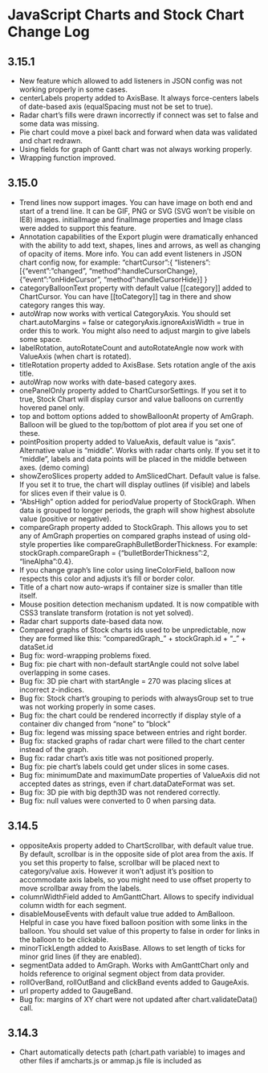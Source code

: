 # JavaScript Charts and Stock Chart Change Log

## 3.15.1


*    New feature which allowed to add listeners in JSON config was not working properly in some cases.
*    centerLabels property added to AxisBase. It always force-centers labels of date-based axis (equalSpacing must not be set to true).
*    Radar chart’s fills were drawn incorrectly if connect was set to false and some data was missing.
*    Pie chart could move a pixel back and forward when data was validated and chart redrawn.
*    Using fields for graph of Gantt chart was not always working properly.
*    Wrapping function improved.


## 3.15.0


*    Trend lines now support images. You can have image on both end and start of a trend line. It can be GIF, PNG or SVG (SVG won’t be visible on IE8) images. initialImage and finalImage properties and Image class were added to support this feature.
*    Annotation capabilities of the Export plugin were dramatically enhanced with the ability to add text, shapes, lines and arrows, as well as changing of opacity of items. More info.
    You can add event listeners in JSON chart config now, for example:
    “chartCursor”:{
    “listeners”:[{“event”:”changed”, “method”:handleCursorChange},{“event”:”onHideCursor”, “method”:handleCursorHide}]
    }
*    categoryBalloonText property with default value [[category]] added to ChartCursor. You can have [[toCategory]] tag in there and show category ranges this way.
*    autoWrap now works with vertical CategoryAxis. You should set chart.autoMargins = false or categoryAxis.ignoreAxisWidth = true in order this to work. You might also need to adjust margin to give labels some space.
*    labelRotation, autoRotateCount and autoRotateAngle now work with ValueAxis (when chart is rotated).
*    titleRotation property added to AxisBase. Sets rotation angle of the axis title.
*    autoWrap now works with date-based category axes.
*    onePanelOnly property added to ChartCursorSettings. If you set it to true, Stock Chart will display cursor and value balloons on currently hovered panel only.
*    top and bottom options added to showBalloonAt property of AmGraph. Balloon will be glued to the top/bottom of plot area if you set one of these.
*    pointPosition property added to ValueAxis, default value is “axis”. Alternative value is “middle”. Works with radar charts only. If you set it to “middle”, labels and data points will be placed in the middle between axes. (demo coming)
*    showZeroSlices property added to AmSlicedChart. Default value is false. If you set it to true, the chart will display outlines (if visible) and labels for slices even if their value is 0.
*    “AbsHigh” option added for periodValue property of StockGraph. When data is grouped to longer periods, the graph will show highest absolute value (positive or negative).
*    compareGraph property added to StockGraph. This allows you to set any of AmGraph properties on compared graphs instead of using old-style properties like compareGraphBulletBorderThickness. For example:
    stockGraph.compareGraph = {“bulletBorderThickness”:2, “lineAlpha”:0.4}.
*    If you change graph’s line color using lineColorField, balloon now respects this color and adjusts it’s fill or border color.
*    Title of a chart now auto-wraps if container size is smaller than title itself.
*    Mouse position detection mechanism updated. It is now compatible with CSS3 translate transform (rotation is not yet solved).
*    Radar chart supports date-based data now.
*    Compared graphs of Stock charts ids used to be unpredictable, now they are formed like this: “comparedGraph_” + stockGraph.id + “_” + dataSet.id
*    Bug fix: word-wrapping problems fixed.
*    Bug fix: pie chart with non-default startAngle could not solve label overlapping in some cases.
*    Bug fix: 3D pie chart with startAngle = 270 was placing slices at incorrect z-indices.
*    Bug fix: Stock chart’s grouping to periods with alwaysGroup set to true was not working properly in some cases.
*    Bug fix: the chart could be rendered incorrectly if display style of a container div changed from “none” to “block”
*    Bug fix: legend was missing space between entries and right border.
*    Bug fix: stacked graphs of radar chart were filled to the chart center instead of the graph.
*    Bug fix: radar chart’s axis title was not positioned properly.
*    Bug fix: pie chart’s labels could get under slices in some cases.
*    Bug fix: minimumDate and maximumDate properties of ValueAxis did not accepted dates as strings, even if chart.dataDateFormat was set.
*    Bug fix: 3D pie with big depth3D was not rendered correctly.
*    Bug fix: null values were converted to 0 when parsing data.


## 3.14.5

*    oppositeAxis property added to ChartScrollbar, with default value true. By default, scrollbar is in the opposite side of plot area from the axis. If you set this property to false, scrollbar will be placed next to category/value axis. However it won’t adjust it’s position to accommodate axis labels, so you might need to use offset property to move scrollbar away from the labels.
*    columnWidthField added to AmGanttChart. Allows to specify individual column width for each segment.
*    disableMouseEvents with default value true added to AmBalloon. Helpful in case you have fixed balloon position with some links in the balloon. You should set value of this property to false in order for links in the balloon to be clickable.
*    minorTickLength added to AxisBase. Allows to set length of ticks for minor grid lines (if they are enabled).
*    segmentData added to AmGraph. Works with AmGanttChart only and holds reference to original segment object from data provider.
*    rollOverBand, rollOutBand and clickBand events added to GaugeAxis.
*    url property added to GaugeBand.
*    Bug fix: margins of XY chart were not updated after chart.validateData() call.


## 3.14.3

*    Chart automatically detects path (chart.path variable) to images and other files if amcharts.js or ammap.js file is included as <script> in the document source.
*    Bug fix: click on columns.bullet was not registered if valueLineEnabled was set to true on ChartCursor.
*    Bug fix: chart scrollbar could be messed up if graph.baseValue was set.


## 3.14.2

*    autoResize property added to AmChart and AmStockChart to stop the chart from resizing whenever it’s parent container size changes.
*    path property added to AmChart and AmStockChart. We recommend using this property instead of pathToImages.
*    IMPORTANT: path property, if set will also be pre-pended to non-absolute pattern URLs. This may change the behavior if you use patterns (directly in chart config or theme) with URLs that do not start with protocol or slash)
*    Bug fix: AmCharts.clear() method was not working properly with more than one chart on page.


## 3.14.1

*   Code cleanup and performance tuning.
*   Export plugin updated.
*   adjustPrecision property added to AmPieChart (default is false). Sometimes, because of a rounding, percent of a sum of all slices is not equal to 100%. If you set this to true, when this case happens, number of decimals will be increased so that sum would become 100%.


## 3.13.0

Change log will be available soon. We made a lot of nice features, including plugin which makes chars fully responsive. Meanwhile take a look at this [SVG filters demo](http://www.amcharts.com/demos/using-svg-filters/)!

## 3.12.0

*   The main new feature is that every element of a chart can have class name assigned to it – you must set **addClassNames** property of a chart to **true**. This gives a bunch of new possibilities like controlling the look using CSS, CSS animations and more. Full [list of classNames](http://www.amcharts.com/tutorials/css-class-names/).
*   **classNamePrefix** added to [AmChart](http://docs.amcharts.com/3/javascriptcharts/AmChart) and [AmStockChart](http://docs.amcharts.com/3/javascriptstockchart/AmStockChart), with default value **amcharts**. This prefix is added to all class names which are added to all visual elements of a chart in case **addClassNames** is set to true.
*   **gapField** property added to [AmGraph](http://docs.amcharts.com/3/javascriptstockchart/AmGraph). You can force graph to show gap at a desired data point using this feature, for example, if you set **graph.gapField = “gap”** and then add gap:true in one of your data items in data provider, graph will display a gap at this point.
*   **gapPeriod** property added to [AmGraph](http://docs.amcharts.com/3/javascriptstockchart/AmGraph), with default value 1.1. Using this property you can specify when graph should display gap – if the time difference between data points is bigger than duration of **minPeriod * gapPeriod**, and **connect** property of a graph is set to **false**, graph will display gap.
*   **totalTextOffset** property added to ValueAxis, with default value 0. It specifies distance from data point to total text (used with stacked graphs).
*   **compareGraphLineColor** added to [StockGraph](http://docs.amcharts.com/3/javascriptstockchart/StockGraph).
*   Bug fix: gauge axis labels could display big floating numbers in some cases.
*   Bug fix: **showStockEvents** and **hideStockEvents** used to hide all bullets, not only events.

## 3.11.3

*   Scrolling/zooming on touch devices now works a lot better.
*   Bug fix: fills of step graphs (if color changed in the middle of a graph) were not properly drawn.
*   Bug fix: period values in the legend could add one extra data item in some cases.
*   Some problems with **useUTC** set to true fixed.
*   Bug fix: adding and removing chart with mouse wheel properties enabled could result memory leak.
*   Bug fix: **fixedColumnWith** was not working properly.

## 3.11.2

*   We made quite a lot of changes regarding labels next to data points. Because of that you might require to adjust some properties after the upgrade.  New properties were introduced ([AmGraph](http://docs.amcharts.com/3/javascriptstockchart/AmGraph) class): **labelRotation**, **labelAnchor** and **labelOffset**. These properties will help you to adjust label position in practically any way you need.
*   **fixedColumnWidth** property added to [AmGraph](http://docs.amcharts.com/3/javascriptstockchart/AmGraph). Columns will use value specified for column width and columns won’t adjust size according to the available space.
*   **treatZeroAs** property added to [ValueAxis](http://docs.amcharts.com/3/javascriptcharts/ValueAxis). It can be used with logarithmic scale axis. The fact is that 0 value can not be plotted on logarithmic axis (it’s mathematically impossible). However a lot of people were asking for solution. That’s why we added this property. For example, if you set **<span style="color: #cc6600;">treatZeroAs</span>** to 1,  all the values equal to 0 will be treated as 1 and the chart will render even if you have 0 values in your data.
*   **stepDirection** added to [AmGraph](http://docs.amcharts.com/3/javascriptstockchart/AmGraph), with default value **“right”**. You can set it to **“left”** or **“center”**. It defines to which direction step line graph should draw the step.
*   Bug fix: Funnel chart with very small slices could produce JS error.
*   Bug fix: Funnel chart with labels disabled could produce JS error.
*   Bug fix: if a page had base href set, and url of a page contained # symbol, gradients were not rendered correctly.
*   Bug fix: zooming XY chart with chart cursor could zoom-in to a wrong position.

## 3.11.1

*   **AmCharts.addInitHandler(handler,  [types])** method added to AmCharts.  **handler** is a method which will be called before initializing the chart. **types** is array of strings, specifying which chart types should call this method. If you don’t set any type, all the charts will call this method.  When handler method is called, chart instance is passed as an attribute.  You can use this feature to preprocess chart data or do some other things you need before initializing the chart.
*   Bug fix: cursor zooming of Stock chart with **equalSpacing** set to true could behave incorrectly.
*   Bug fix: columns with rounded corners were displayed incorrectly on IE8 and older (since 3.11.0 only).
*   Bug fix:  JS error occurred if GaugeAxis radius was set in pixels instead of percent.

## 3.11.0

*   **valueLineEnabled** property added to [ChartCursor](http://docs.amcharts.com/3/javascriptcharts/ChartCursor) and [ChartCursorSettings](http://docs.amcharts.com/3/javascriptstockchart/ChartCursorSettings). If you set it to true, horizontal (or vertical if chart is rotated) will be displayed at a mouse position. This works only with Serial charts. Check [demo](http://www.amcharts.com/demos/multiple-panels/).
*   **valueLineBalloonEnabled** added to [ChartCursor](http://docs.amcharts.com/3/javascriptcharts/ChartCursor) and [ChartCursorSettings](http://docs.amcharts.com/3/javascriptstockchart/ChartCursorSettings). If you set it to true, balloon with axis value will be displayed at a mouse position. This works only with Serial
*   charts. Check [demo](http://www.amcharts.com/demos/multiple-panels/).
*   **valueLineBalloonAxis** added to [ChartCursor](http://docs.amcharts.com/3/javascriptcharts/ChartCursor). Is useful if you have more than one value axis and want to specify which axis should display value line balloon.
*   **depth3D** and **angle** properties added to Funnel chart. Allows making funnels 3D. Check [demo](http://www.amcharts.com/demos/3d-funnel-chart/).
*   **topRadius** property added to [AmGraph](http://docs.amcharts.com/3/javascriptstockchart/AmGraph). Works if **depth3D** and **angle** are bigger than 0. If you set topRadius to 1, the chart will display cylinders. In case you’ll set it to 0 – cones. Check [demo](http://www.amcharts.com/demos/3d-cylinder-chart/).
*   **showOnAxis** property added to [AmGraph](http://docs.amcharts.com/3/javascriptstockchart/AmGraph). It can only be used together with **topRadius** (when columns look like cylinders). If you set it to true, the cylinder will be lowered down so that the center of it’s bottom circle would be right on category axis. Check [demo](http://www.amcharts.com/demos/cylinder-gauge/).

## 3.10.4

*   We were so happy with proCandlesticks feature that we didn’t notice that we made it wrong – empty candles should be displayed when current close is bigger than current open. Fixed the problem in this version.

## 3.10.3

*   New property: **proCandlesticks** added to [AmGraph](http://docs.amcharts.com/3/javascriptcharts/AmGraph). If this is set to true, candlesticks will be colored in a different manner – if current close is less than current open, the candlestick will be empty, otherwise – filled with color. If previous close is less than current close, the candlestick will use positive color, otherwise – negative color.
*   New property: **usePrefixes** added to [GaugeAxis](http://docs.amcharts.com/3/javascriptcharts/GaugeAxis).
*   Improvement: If stock chart’s graph has **valueField** set which was not defined in **fieldMappings**, this graph is not displayed in the legend.
*   Bug fix: if **clustered** was set to false, the graph was hidden if only this graph was visible, also the graph did not took full width if more than one clustered graphs where on the same chart.
*   Bug fix: memory leak after **validateNow()** call fixed.
*   Bug fix: **clickSlice** was fired when unhiding slice via legend marker.
*   Bug fix: Stock charts period button was deselected if data set was selected for comparing or a different data set was selected.
*   Bug fix: scrollbar could act strange in some cases (especially if **equalSpacing** was set to **true** or with non date-based data).
*   Bug fix: if **AmCharts.useUTC** was set to **true**, chart was not parsing date strings correctly.
*   Bug fix: Stock chart’s scrollbar did not apply language if not default was used.
*   Bug fix: if multiple charts on the same page used different languages, [ChartCursor](http://docs.amcharts.com/3/javascriptcharts/ChartCursor) balloon used language of the last chart.
*   Bug fix: if custom **urlTarget** was set for a chart, chart kept opening new window instead of opening url in the same one.
*   Bug fix: if **graphBulletSize** was set to 1 on [ChartCursor](http://docs.amcharts.com/3/javascriptcharts/ChartCursor), **graphBulletAlpha** property was ignored.

## 3.10.2

*   Skipped this version

## 3.10.1

*   Bug fix: if a column graph had **newStack** property set to **true** and the value of this graph was missing, the next graphs were stacked in a wrong position.
*   Bug fix: In case multiple value axes chart had line graphs with **connect** set to **false** and there were gaps in the data, gaps might not be displayed.
*   Value axis labels with **logarithmic** set to **true** could use wrong interval in some cases.

## 3.10.0

*   **fillToAxis** property added to [AmGraph](http://docs.amcharts.com/3/javascriptcharts/AmGraph). It can only be used with [AmXYCharts](http://docs.amcharts.com/3/javascriptcharts/AmXYChart). If you set this property to id or reference of your X or Y axis, and the **fillAlphas** is &gt; 0, the area between graph and axis will be filled with color, like in [this demo](http://www.amcharts.com/demos/xy-chart-fills-axis/).
*   **showAt** property added to [StockEvent](http://docs.amcharts.com/3/javascriptstockchart/StockEvent). It will allow you to place bullets at **open**, **close**, **low** or **high** values (mostly used with candlestick/ohlc graphs)
*   **value** property added to [StockEvent](http://docs.amcharts.com/3/javascriptstockchart/StockEvent). It will allow you positioning stock event bullets at any value you want.
*   **useNegativeColorIfDown** property added to [AmGraph](http://docs.amcharts.com/3/javascriptcharts/AmGraph). If **negativeLineColor** and/or **negativeFillColors** are set and **useNegativeColorIfDown** is set to true (default is false), the **line**, **step** and **column** graphs will use these colors for lines, bullets or columns if previous value is bigger than current value. In case you set **openField** for the graph, the graph will compare current value with **openField** value instead of comparing to previous value. Here [is a demo](http://www.amcharts.com/demos/line-different-colors-ups-downs/).
*   **expand** property added to [Guide](http://docs.amcharts.com/3/javascriptcharts/Guide). Works if a guide is added to [CategoryAxis ](http://docs.amcharts.com/3/javascriptcharts/CategoryAxis)and this axis is non-date-based. If you set it to true, the guide will start (or be placed, if it’s not a fill) on the beginning of the **category** cell and will end at the end of **toCategory** cell.
*   **balloonText** property added to [GaugeBand](http://docs.amcharts.com/3/javascriptcharts/GaugeBand). When rolled-over, band will display balloon if you set some text for this property.
*   **labelFunction** property added to [AmSlicedChart ](http://docs.amcharts.com/3/javascriptcharts/AmSlicedChart)(applies for [AmPieChart ](http://docs.amcharts.com/3/javascriptcharts/AmPieChart)and [AmFunnelChart](http://docs.amcharts.com/3/javascriptcharts/AmFunnelChart)). You can use it to format data labels in any way you want.
*   **clearSelection()** method added to [ChartCursor](http://docs.amcharts.com/3/javascriptcharts/ChartCursor). Can be used when **selectWithoutZooming** is set to true and you need to clear the selection made by user.
*   **labelOffset** property added to [AxisBase](http://docs.amcharts.com/3/javascriptcharts/AxisBase). You can use it to adjust position of axes labels. Works both with [CategoryAxis ](http://docs.amcharts.com/3/javascriptcharts/CategoryAxis)and [ValueAxis](http://docs.amcharts.com/3/javascriptcharts/ValueAxis).
*   **switchable** property added to [AmGraph](http://docs.amcharts.com/3/javascriptcharts/AmGraph), with default value set to true. If you set it to false, the graph will not be hidden when user clicks on legend entry.
*   **valueFunction** added to [AmLegend](http://docs.amcharts.com/3/javascriptcharts/AmLegend). You can use it to format value labels in any way you want.
*   **tickPosition** property added to [CategoryAxis](http://docs.amcharts.com/3/javascriptcharts/CategoryAxis). It can be set to **middle** (default) or **start**. Works only with non-date-based data.  [Demo ](http://www.amcharts.com/demos/simple-column-chart/#theme-patterns)of **tickPosition** set to **start**.
*   **labelFunction** added to [AmGraph](http://docs.amcharts.com/3/javascriptcharts/AmGraph). You can use it to format labels of data items in any way you want.
*   Pattern objects can have **color** property now. If your pattern is transparent, the background will be filled with this **color**, like in [this example](http://www.amcharts.com/demos/map-with-patterns/).
*   **graphBulletAlpha** added to [ChartCursor](http://docs.amcharts.com/3/javascriptcharts/ChartCursor). If you make graph’s bullets invisible by setting their opacity to 0 and will set **graphBulletAlpha** to 1, the bullets will only appear at the cursor’s position. Here is a [demo illustrating this](http://www.amcharts.com/demos/step-line-chart/).
*   **labelColorField** added to [CategoryAxis](http://docs.amcharts.com/3/javascriptcharts/CategoryAxis). You can use it to set color of a axis label. Works only with non-date-based data.
*   **maxLabelWidth** added to [AmSlicedChart ](http://docs.amcharts.com/3/javascriptcharts/AmSlicedChart)(applies for [AmPieChart ](http://docs.amcharts.com/3/javascriptcharts/AmPieChart)and [AmFunnelChart](http://docs.amcharts.com/3/javascriptcharts/AmFunnelChart)). If width of the label is bigger than **maxLabelWidth**, it will be wrapped.
*   **labelWidth** property added to [AmLegend](http://docs.amcharts.com/3/javascriptcharts/AmLegend). If width of the label is bigger than **labelWidth**, it will be wrapped.
*   **compareGraphBulletColor** property added to [StockGraph](http://docs.amcharts.com/3/javascriptstockchart/StockGraph).
*   **mouseWheelZoomEnabled** added to [AmSerialChart](http://docs.amcharts.com/3/javascriptcharts/AmSerialChart). Specifies if zooming of a chart with mouse wheel is enabled. If you press shift while rotating mouse wheel, the chart will scroll.
*   **boldLabels** added to [AxisBase](http://docs.amcharts.com/3/javascriptcharts/AxisBase). Labels will be bold if you set it to true.
*   Bug fix: balloons no longer flicker if mouse is moved fast on column charts.
*   Bug fix: **minSelectedTime** and **maxSelectedTime** was not working properly on [AmStockChart](http://docs.amcharts.com/3/javascriptstockchart/AmStockChart).
*   Bug fix: position of data labels in 3D stacked columns was not always accurate.
*   Bug fix: value balloons of [ChartCursor](http://docs.amcharts.com/3/javascriptcharts/ChartCursor) were overlapping if the chart was rotated.
*   Bug fix: if a div containing chart/map had CSS3 transformations applied, the mouse position was calculated incorrectly.
*   Bug fix: **addGuide** method was not working on IE borwsers.
*   Bug fix: Safari could leave previously rendered chart or other objects in the background after the chart was redrawn (only since 3.9.0).

## 3.9.1

*   Bug fix: Stock chart was not working properly with millisecond data.
*   Bug fix: if all graphs of XY chart were hidden from the legend, the chart could start acting weird.
*   Bug fix: sometimes the graph’s balloon became invisible if graph was hidden/unhidden from the legend.
*   Bug fix: angular gauge was not working properly with negative values.
*   Bug fix: if **equalSpacing** was set to **true**, the zooming with chart cursor could zoom-in to a wrong position (Stock chart only).
*   Bug fix: cursors of stock chart could get out of sync in some cases.

## 3.9.0

*   We jumped directly to V 3.9.0 from 3.4.9 in order to keep the same version numbers for charts and maps, as they are often used together. This will help to avoid some misunderstandings.
*   Serious memory leak fixed. It appeared on when chart was redrawn. We noticed this with recent version of Chrome and it seems like this is browser problem. Nevertheless, we found a solution. We strongly recommend to update to this version if you refresh chart with a new data or rebuild it a lot for some other reasons.
*   A possibility to switch languages easily added. Now you can easily change language of a chart (there are not too many texts there, most of them are names of months and weekdays, but still). To do this, you must include lang file from amcharts/lang/ folder and set **chart.language = “de”** or some other language.
*   Exporting chart as SVG now produces one nice file (used to produce separate files for legend and a chart)
*   balloonPointerOrientation added to [ChartCursor ](http://docs.amcharts.com/3/javascriptcharts/ChartCursor)class (also for [ChartCursorSettings](http://docs.amcharts.com/3/javascriptstockchart/ChartCursorSettings)).

## 3.4.10

*   Fix: Saving chart as image was not working properly with IE11 since last release.
*   **recalculateFromDate** property added to [StockPanel](http://docs.amcharts.com/3/javascriptstockchart/StockPanel), allows you to set the date since when the values should be recalculated to percent.
*   Fix: sometimes, when data of StockChart was recalculated to percent, the recalculation started a bit too early which made 0 value to be outside the selection.
*   Fix: new way of using **amExport** was not working properly on [StockChart](http://docs.amcharts.com/3/javascriptstockchart/AmStockChart).

## 3.4.9

*   **clickItem**, **rollOverItem** and **rollOutItem** events added to [AxisBase](http://docs.amcharts.com/3/javascriptcharts/AxisBase). This will allow you to register mouse events on both [CategoryAxis ](http://docs.amcharts.com/3/javascriptcharts/CategoryAxis)and [ValueAxis ](http://docs.amcharts.com/3/javascriptcharts/ValueAxis)labels.
*   Fix: Stock Chart used not to show the beginning or the end of period if the data was grouped but the actual data started/ended somewhere in the middle of this period. This could cause some confusions. Now it is fixed, however if you prefer old behaviour, set **chart.extendToFullPeriod = false;**
*   We added a more easy way to use exporting as an image feature. Charts has **amExport** property now and here is an [AmExport ](http://docs.amcharts.com/3/javascriptcharts/AmExport)class reference.

## 3.4.8

*   **guides** property added to [AmCoordinateChart](http://docs.amcharts.com/3/javascriptcharts/AmCoordinateChart). Instead of adding guides to the axes, you can add them using this property.
*   **showComparedOnTop** property added to [StockPanel](http://docs.amcharts.com/3/javascriptstockchart/AmStockChart). This allows you to set the order of main graph vs compared ones. Default value is **true**.
*   Bug fix: **textAlign **property of [AmBalloon ](http://docs.amcharts.com/3/javascriptcharts/AmBalloon)was not working properly.
*   Bug fix: [GaugeAxis ](http://docs.amcharts.com/3/javascriptstockchart/GaugeAxis)bands might me displayed incorrectly if axis started not on 0 value.
*   Bug fix: if panning was enabled for stock chart, different panels could get out of sync in some cases.
*   Bug fix: if **startAngle** was set for [AmPieChart](http://docs.amcharts.com/3/javascriptcharts/AmPieChart), labels could be displayed at a wrong position.

## 3.4.7

*   You no longer need to add empty data items for dates if you want to show gaps in your data, it’s enough to set **connect** property of [AmGraph](http://docs.amcharts.com/3/javascriptstockchart/AmGraph) to false.
*   Instead of **numberFormatter** and **percentFormatter** properties of [AmChart](http://docs.amcharts.com/3/javascriptcharts/AmChart) we recommend using separate properties – **precision**, **percentPrecision**, **decimalSeparator** and **thousandsSeparator**. [AmGraph](http://docs.amcharts.com/3/javascriptstockchart/AmGraph) class also has **precision** property in case you need a separate precision for a graph. The old formatters will still work.
*   **minBulletSize** property of [AmGraph](http://docs.amcharts.com/3/javascriptstockchart/AmGraph) default changed to 3, as since the 3.4.4 due new way of bullet size calculation, the bubble with the most small value might not be seen at all.
*   Bug fix: Stock chart could freeze when panning it (only if **pan** for cursor was set to true).
*   Bug fix: **alphaField** was ignored by pie chart.
*   Bug fix: [PeriodSelector](http://docs.amcharts.com/3/javascriptstockchart/PeriodSelector) of Stock chart use to select some extra days when predefined period of several years/months was selected.

## 3.4.6

*   **fullWidth** property added to [ChartCursor](http://docs.amcharts.com/3/javascriptcharts/ChartCursor). If set to **true**, instead of a cursor line user will see a fill which width will always be equal to the width of one data item. We’d recommend setting **cusrsorAlpha** to 0.1 or some other small number if using this feature. [Demo of the feature](http://www.amcharts.com/demos/duration-on-value-axis/).
*   **twoLineMode** property added to [CategoryAxis](http://docs.amcharts.com/3/javascriptcharts/CategoryAxis) and [CategoryAxesSettings](http://docs.amcharts.com/3/javascriptstockchart/CategoryAxesSettings). It works only when **parseDates** is set to true and **equalSpacing** is false. If you set it to true, at the position where bigger period changes, category axis will display date strings of bot small and big period, in two rows.
*   **line** marker type is again available for [AmLegend](http://docs.amcharts.com/3/javascriptstockchart/AmLegend)‘s **markerType** property (also markerType of [AmGraph](http://docs.amcharts.com/3/javascriptstockchart/AmGraph) if you need to set custom types for your graphs).
*   [GaugeAxis](http://docs.amcharts.com/3/javascriptcharts/GaugeAxis) properties **valueInterval** and **minorTickInterval** doesn’t have default values since this version, as it might cause problems with big numbers. Instead we added **gridCount** property which is 5 by default. Note, [GaugeAxis](http://docs.amcharts.com/3/javascriptcharts/GaugeAxis) doesn’t adjust **gridCount**, so you should check your values and choose a proper **gridCount** which would result grids at round numbers.

## 3.4.5

*   **newStack** property added to **AmGraph**. If you set it to true, column chart will begin new stack. This allows having [Clustered and Stacked column/bar](http://www.amcharts.com/demos/stacked-clustered-column-chart/) chart.
*   Bug fix: since  3.4.4 old IE browsers failed to display chart if legend position was **left** or **right**<span style="line-height: 1.428571429;"> </span>

## 3.4.4

*   You can set **divId** for [StockLegend ](http://docs.amcharts.com/3/javascriptstockchart/StockLegend)now too. This should be id or reference to a div outside the chart where you want a legend  to appear.
*   Adjusted algorithm of bullet size calculation for Bubble (XY) chart.
*   **showBulletsAt** property added to [AmGraph](http://docs.amcharts.com/3/javascriptcharts/AmGraph). Works with **candlestick** graph type, you can set it to **open**, **close**, **high**, **low**. If you set it to **high**, the events will be shown at the tip of the high line.
*   New property, **minDistance** added to [AmGraph](http://docs.amcharts.com/3/javascriptcharts/AmGraph). Default value is 1. It is useful if you have really lots of data points. Based on this property the graph will omit some of the lines (if the distance between points is less that **minDistance**, in pixels). This will  not affect the bullets or indicator in anyway, so the user will not see any difference (unless you set minValue to a bigger value, let say 5), but will increase performance as less lines will be drawn. By setting value to a bigger number you can also make your lines look less jagged.
*   Changed default value of panEventsEnabled (property of [AmChart ](http://docs.amcharts.com/3/javascriptcharts/AmChart)and [PanelsSettings ](http://docs.amcharts.com/3/javascriptstockchart/PanelsSettings)classes) **from** false to **true**.
*   Bug fix: right scrollbar grip of Stock chart was not working properly with **equalSpacing** set to true and **minPeriod** was not **DD** (since 3.4.3 version only).
*   Bug fix: if amcharts.js and ammap.js was included for several times (you shouldn’t do that, but still), the charts were not working properly.
*   Bug fix: if the slice of a pie/funnel was hidden and the method rollOverSlice(slice) was called from outside, the balloon was still shown.
*   Bug fix: Sometimes part of a legend was cut-off when labels were long enough and legend position was **left** or **right.**
*   Bug fix: outline of funnel chart slices had some extra unnecessary lines.

## 3.4.3

*   **processDelay** property added to AmCharts class. If you set **AmCharts.processDelay = 200;** all the charts on the page will be rendered with 200 ms intervals. This is very comfortable if you have a lot of charts on the page and do not want to overload the device CPU. </span>
*   A third parameter, **delay** was added to **AmCharts.makeChart** method. It specifies the delay in ms, at which the chart must be rendered, for example: **AmCharts.makeChart(“chartDiv”, {chart config}, 200);**</span>
*   **offset** property added to ChartScrollbar. Allows to place scrollbar apart from plot area.
*   **autoRotateCount** and **autoRotateAngle** properties added to CategoryAxis. Works only when dates are not parsed. Axis labelsl will be rotated if the number of series will be equal or exceed **autoRotateCount** value.
*   **rollOverGraph** and **rollOutGraph** events added to AmCoordinateChart.
*   **changed** event of stock chart’s period selector passes the original mouse event as event property.
*   Bug fix: Stock chart used to select one extra period when dates were entered in input fields and **equalSpacing** was set to true;
*   Bug fix: some issues with floating point errors fixed
*   Bug fix: zoom-out button border was always visible on IE8.
*   Bug fix: funnel chart was not working properly with labels disabled.
*   filesaver.js was updated so that in case it is included with IE8 and older browsers, it wouldn’t throw JS error.

## 3.4.2

*   Bug fix: if pie slice had no label, the external method **rollOverSlice(index)** was not working
*   Bug fix: x switch of the legend position adjusted
*   Bug fix: when **autoWrap** for category axis was set to **true**, in some cases axis title was cut.
*   **markPeriodChange** was set to true in [CategoryAxesSettings](http://docs.amcharts.com/3/javascriptstockchart/CategoryAxesSettings).

## 3.4.1

*   Patterns theme added.
*   Themes were updated a bit.
*   Labels of angular gauge axis adjusted.
*   When scrolling serial/stock charts with mousewheel (chart.mouseWheelScrollEnabled must be set to true), if user press shift button, the chart will zoom-in or zoom-out;
*   **adjustment** property added to  [ChartCursor](http://docs.amcharts.com/3/javascriptcharts/ChartCursor). Default value is 0, if you set it to -1, the balloon will show near previous, if you set it to 1 – near next data point.

## 3.4.0

*   Link to amCharts.com site in a free version was made less noticeable – it uses chart’s font color and font size and you can adjust it’s position using **creditsPosition** property of [AmChart](http://docs.amcharts.com/3/javascriptcharts/AmChart). Possible values are: **top-left**, **top-right**, **bottom-right** and **bottom-left**. This will help you to achieve better layout of a chart.
*   We fixed typo of [ChartCursor](http://docs.amcharts.com/3/javascriptcharts/ChartCursor) property – it was showNextAvalable and now is **showNextAvailable**. The old one won’t work.
*   Since now you can scroll serial and stock charts with mouse wheel. To enable this, set **chart.mouseWheelScrollEnabled = true** (default is false).
*   **moved** event added to [ChartCursor](http://docs.amcharts.com/3/javascriptcharts/ChartCursor). It is dispatched every time the mouse is moved. The event object has the following properties: **x**, **y** (coordinates of the cursor), **chart** and **zooming**.
*   **axisX** and **axisY** properties added to [AxisBase](http://docs.amcharts.com/3/javascriptcharts/AxisBase). They are read-only and returns **x** and **y** positions of the axis.
*   **unit** and **unitPosition** (with possible values **left** and **right**) added to [GaugeAxis](http://docs.amcharts.com/3/javascriptcharts/GaugeAxis) class.
*   **autoWrap** property added to [CategoryAxis](http://docs.amcharts.com/3/javascriptcharts/CategoryAxis), with default value **false**. If you set it to **true**, the axis labels will be wrapped if they won’t fit in the allocated space.
*   **minHorizontalGap** (default 75) and **minVerticalGap** (35) properties added to [AxisBase](http://docs.amcharts.com/3/javascriptcharts/AxisBase). They are used to calculate the number of grid lines when **autoGridCount** is **true**. You can modify these values to have more or less grid lines.

## 3.3.6

*   Bug fix – charts with legend could fail if there was a Google Analytics script in the page.
*   **stepDirection** property added to [AmGraph](http://docs.amcharts.com/3/javascriptcharts/AmGraph). If you set it to **left**, step line graph will draw the step to the left of the date/category.

## 3.3.5

*   Bug fix: 3D pie chart was not rendered in IE8 and older (since 3.3.4 version only).
*   Candlestick graphs can display patterns.
*   Old listeners are removed automatically if the same listener was added, this helps to avoid duplicate calls of event handlers.
*   Bug fix: \n in **labelText** of [AmGraph](http://docs.amcharts.com/3/javascriptcharts/AmGraph) is now properly displayed as new line.

## 3.3.4

*   Export as image script fixed – bullets of charts with scrollbars were not exported.
*   dataContext property added to [SerialDataItem](http://docs.amcharts.com/3/javascriptcharts/SerialDataItem). It holds reference to original data object and might be used when using **labelFunction** to format custom balloon text and in some other cases.
*   XY chart can display bullets with patterns (if **valueField** is set).

## 3.3.3

*   **hideBalloonTime** property added to [AmChart](http://docs.amcharts.com/3/javascriptcharts/AmChart) class, default value is 150 (milliseconds). It sets time after which balloon is hidden if user rolls-out of the object. Increasing the time might help to prevent balloon flickering while moving the mouse over the object.
*   **useLineColorForBulletBorder** property added to [AmGraph](http://docs.amcharts.com/3/javascriptcharts/AmGraph). Might help in some situations, especially when using themes.
*   3D charts now look a lot better with patterns.
*   **endWidth** property added to [GaugeArrow ](http://docs.amcharts.com/3/javascriptcharts/GaugeArrow)(default value 0). This will allow having more modern, rectangular arrows.
*   [**facePattern**](http://docs.amcharts.com/3/javascriptcharts/AmAngularGauge) property added to [AmAngularGauge](http://docs.amcharts.com/3/javascriptcharts/AmAngularGauge). You can fill gauge’s face with some pattern using it.
*   Bug fix: new lines were ignored in balloons.

## 3.3.2

*   You can now set theme for all the charts on your page by setting: **AmCharts.theme = AmCharts.themes.light;** If you are creating charts using JavaScript API, not JSON, then this is quite a comfortable way, as you won’t need to pass theme to each object you create.
*   Bug fix: **rendered** event was fired only on first render, now it is fired each time the chart is rendered after **chart.validateNow();** method is called. This bug caused the export buttons to disappear after the **validateNow()** method.
*   **showNextAvalable** property added to [ChartCursor](http://docs.amcharts.com/3/javascriptcharts/ChartCursor) (default is **false**). If **true**, the graph will display balloon on next available data point if currently hovered item doesn’t have value for this graph.
*   **periodSpan** property added to [AmGraph](http://docs.amcharts.com/3/javascriptcharts/AmGraph) (default is 1). This property can be used by step graphs – you can set how many periods one horizontal line should span.
*   **end** option added to **pointPosition** property of [AmGraph](http://docs.amcharts.com/3/javascriptcharts/AmGraph).

## 3.3.1

*   Bug fix:  **\n** was replaced with **&lt;br&gt;** in category axis and the tag was displayed.
*   Bug fix: if **lineColorField** or **dashLengthField** or **fillColorsField** was set, the graph could loose the setting if zoomed.

## 3.3.0

*   Since this version our charts and maps support themes. This means that instead of setting every property for each graph or axis or any other object, you can set new defaults in a theme file. This will make developers life a lot easier. Currently you can find three themes in **amcharts/themes** folder – **dark.js**, **light.js** and **chalk.js** To set a theme for a chart, simply set theme property to the name of the file: **theme:”light”**. Note, this will work only if you are creating chart using JSON config. If you do it in old way (JSON config is supported since v 3.2.0), you should pass theme object for each new object you build, for example: **var graph = new AmCharts.AmGraph(AmCharts.themes.light);** We will be adding more themes soon. Check **\_usingThemes.html** file in samples folder to see themes in action.
*   **patterns** property added to [AmSlicedChart](http://docs.amcharts.com/3/javascriptcharts/AmSlicedChart) and [AmCoordinateChart](http://docs.amcharts.com/3/javascriptcharts/AmCoordinateChart) – instead of setting a pattern for a slice/graph, you can pass array of patterns using this property.
*   You can now control zoom-out buttons with the following new properties of [AmRectangularChart](http://docs.amcharts.com/3/javascriptcharts/AmRectangularChart): **zoomOutButtonImageSize**, **zoomOutButtonImage**, **zoomOutButtonColor**, **zoomOutButtonAlpha**, **zoomOutButtonRollOverAlpha**, **zoomOutButtonPadding**.

## 3.2.0

*   **AmCharts.makeChart(divID, chartConfig);** method added. **divID** is id of a **div** where your chart should appear. **chartConfig** is JSON object with chart configuration. Check examples with **_JSON_** prefix in samples folder to see this in action.
*   **type** property added to [AmChart](http://docs.amcharts.com/3/javascriptcharts/AmChart) class. It is required to specify type to one of the following, when creating charts from JSON config: **serial**, **xy**, **radar**, **pie**, **gauge**, **funnel**, **map**, **stock.**
*   A possibility to export charts as image/pdf/svg added for all modern browsers except IE9 (IE10 is supported). The exporting doesn’t require any server side software and is made using JavaScript libraries only. Check samples with **_exporting_** prefix to see this in action. Exporting to SVG doesn’t work very properly with stock chart or charts with legend (will offer saving multiple files).
*   You can set any legend items via **data** property of [AmLegend](http://docs.amcharts.com/3/javascriptcharts/AmLegend), for example: **legend.data = [{title:”first”, color:”#CC0000″, value:50}, {title:”second”, color:”#00CC00″, value:100}];** This allows creating any legend items you want. Call **chart.legend.validateNow();** if you change legend’s data at run time.
*   [AmAngularGauge](http://docs.amcharts.com/3/javascriptcharts/AmAngularGauge) supports legend now.
*   **gridAboveGraphs**<span style="line-height: 1.428571429;"> property added to </span>[AmCoordinateChart](http://docs.amcharts.com/3/javascriptcharts/AmCoordinateChart)<span style="line-height: 1.428571429;">. This allow to show grid lines above your graphs, as world-famous </span><span style="line-height: 1.428571429;">data visualization guru Edward Tufte suggests. Note, this won’t work properly with 3D charts.</span>
*   You can also use negative values from -90 to -1 for **labelRotation** property of [CategoryAxis](http://docs.amcharts.com/3/javascriptcharts/CategoryAxis) since now.
*   Bug fix: if a chart with scrollbar was rotated after the chart is created, the scrollbar’s graph was shifted to a wrong position.
*   Bug fix: column graph type wasn’t displayed in chart scrollbar (since 3.1.0).
*   Bug fix: step line with changing line color was rendered incorrectly if some values were missing.
*   Bug fix: **labelPosition** values **inside** and **middle** were not working properly with bar charts.
*   Bug fix: [AmAngularGauge](http://docs.amcharts.com/3/javascriptcharts/AmAngularGauge) chart wasn’t firing **rendered** event.

## 3.1.1

*   Bug fix: FireFox error messages about style declarations fixed.
*   Bug fix: **maxWidth** property of [AmBalloon](http://docs.amcharts.com/3/javascriptcharts/AmBalloon) was ignored.

## 3.1.0

*   Great new features added – charts now support patterns (can fill bars, lines and slices with images) and can simulate hand drawn charts – the lines will be a bit distorted and produce a nice effect. Check our new [inspiring samples](http://www.amcharts.com/inspiration/)  to see new possibilities in action.
*   Patterns can be set for entire graphs or for individual columns/slices. In case you want to set pattern for a graph, use **pattern** property of [AmGraph](http://docs.amcharts.com/3/javascriptcharts/AmGraph). If you want to set individual pattern for a column or slice, describe patterns in chart’s data provider and set **patternField** for a graph or pie/funnel chart. Value of pattern should be object with **url**, **width**, **height** of an image, optionally it might have **x**, **y**, **randomX** and **randomY** values. For example: **graph.pattern = {“url”:”../amcharts/patterns/black/pattern1.png”, “width”:4, “height”:4};** check amcharts/patterns folder for some patterns. You can create your own patterns and use them. Note, **x**, **y**, **randomX** and **randomY** properties won’t work with IE8 and older.
*   <span style="line-height: 1.428571429;">if you set **chart.handDrawn = true**, the lines of a chart will be distorted and will produce hand-drawn effect. </span>You can also modify **handDrawScatter** (default value is 2) and **handDrawThickness** (default value 1)  of [AmChart](http://docs.amcharts.com/3/javascriptcharts/AmChart) values for more scattered view.
*   **offsetY** and **offsetX** properties added to [AmBalloon](http://docs.amcharts.com/3/javascriptcharts/AmBalloon). Specifies the distance from the mouse position to balloon’s pointer. You might want to increase distance when using hand drawn style.

## 3.0.0

*   <span style="line-height: 1.428571429;">As not all users require all type of charts, we spilt the js file into several files – one main **amcharts.js** file, plus </span>a separate js file for each chart type. This means you can include only the charts you need. If you are worried about number of requests, you can simply copy/paste the source of the charts you use to the main file.
*   <span style="line-height: 1.428571429;">Although we changed some default values in order to improve usability of the charts, the only thing you should worry </span>about when upgrading from v2 to v3 is the feature mention above – you should include two or more js files in order your charts to work. If you don’t like the changed defaults, you can always set them to the previous values in your chart
*   <span style="line-height: 1.428571429;">New chart type added – Funnel / Pyramid chart. </span>As this chart type has a lot of in common with pie chart, we created one base class for these chart types – [AmSlicedChart](http://docs.amcharts.com/3/javascriptcharts/AmSlicedChart). [AmPieChart](http://docs.amcharts.com/3/javascriptcharts/AmPieChart) and [AmFunnelChart](http://docs.amcharts.com/3/javascriptcharts/AmFunnelChart) now extend this class.
*   New chart type added – [AngularGauge](http://docs.amcharts.com/3/javascriptcharts/AmAngularGauge). Supports multiple axes and multiple arrows.
*   We added lots of new features to our charts and with these features you can create new chart types, like:
*   Horizontal or vertical bullet chart – bulletChart.html
*   Waterfall chart – waterFallChart.html
*   Step chart without risers – lineStepNoRisers.html
*   Error chart (both Serial and XY) – errorChart.html
*   Possibility to show minor grid for both Category and Value axis. **minorGridEnabled** (default value false) and **minorGridAlpha** (default 0.07) properties added to [AxisBase](http://docs.amcharts.com/3/javascriptcharts/AxisBase) class.
*   Possibility to change line graphs’ line/fill color on any data point to create highlighted sections of the graph. To achieve this, you should set **lineColorField** and/or **fillColorsField** for your graph and have a field in your data which would contain color values at a point where you want the graph to change it’s color.
*   Possibility to switch line from solid to dashed. Columns can also have dashed outline. To achieve this, you should set **dashLengthField** for your graph and have a field in your data which would contain dash length value at a point where you want the graph to change from solid to dashed or vice versa.
*   Date strings in data now supported. Even if your chart parses dates, you can pass them as strings in your data – all you need to do is to set data date format and the chart will parse dates to date objects. This means that now data for date-based chart can be in legit JSON format. **dataDateFormat** property added to [AmSerialChart](http://docs.amcharts.com/3/javascriptcharts/AmSerialChart) and [AmStockChart](http://docs.amcharts.com/3/javascriptstockchart/AmStockChart).
*   When moving chart cursor over the chart, hovered bullets can change their size. If a graph has bullets and you added [ChartCursor](http://docs.amcharts.com/3/javascriptcharts/ChartCursor) to the chart, bullets will become bigger when char cursor is over them. **graphBulletSize** property with default value 1.7 added to [ChartCursor](http://docs.amcharts.com/3/javascriptcharts/ChartCursor). If you want to disable this feature, set the value to 1.
*   Legend can now display period value. When user is not hovering the chart, legend can show **sum**, **average**, **open**, **close**, **low** or **high** values of selected period. **periodValueText** added to [AmLegend](http://docs.amcharts.com/3/javascriptcharts/AmLegend) and **legendPeriodValueText** added to [AmGraph](http://docs.amcharts.com/3/javascriptcharts/AmGraph) to achieve this. The tags should be made out of two parts – the name of a field (value / open / close / high / low) and the value of the period you want to be show – open / close / high / low / sum / average / count. For example: **[[value.sum]]** means that sum of all data points of value field in the selected period will be displayed.
*   To achieve the same with stock chart, we added **periodValueTextRegular** and **periodValueTextComparing** proprties to [StockLegend](http://docs.amcharts.com/3/javascriptstockchart/StockLegend). To show percent period values, you should add **percent.** prefix for your tag, for example: **[[percents.value.close]]** means that last percent value of a period will be displayed.
*   Legend markers can now mirror graph’s settings, displaying a line and a real bullet as in the graph itself. **useGraphSettings** property with default value false was added to [AmLegend](http://docs.amcharts.com/3/javascriptstockchart/AmLegend). Note, we also removed **line** and **dashedLine** marker types because of this – use the **useGraphSettings** feature in case you need lines as markers in the legend.
*   Legend now supports custom markers (images). **customMarker** property was added to [AmGraph](http://docs.amcharts.com/3/javascriptstockchart/AmGraph). You should set path to the image which should be displayed in the legend.
*   Diamond bullet type added to [AmGraph](http://docs.amcharts.com/3/javascriptstockchart/AmGraph). Set **graph.bullet = “diamond”** to use it.
*   Dynamic bullet size based on value axis / Error chart. Error chart is a regular serial or XY chart with bullet type set to **errorX** or **errorY**. The graph should know which axis should be used to determine the size of this bullet – that’s when **graph.bulletAxis** property should be set. Besides that, you should also set **graph.errorField**. You can also use other bullet types with this feature too. For example, if you set **bulletAxis** for XY chart, the size of a bullet will change as you zoom the chart.
*   You can specify custom column width for each graph individually. **columnWidth** property added to [AmGraph](http://docs.amcharts.com/3/javascriptstockchart/AmGraph). Note, you set relative width here (0 – 1), not width in pixels.
*   Columns can be overlaid on other columns, without making axis as stacked. **clustered** property added to [AmGraph](http://docs.amcharts.com/3/javascriptstockchart/AmGraph). In case you want to place graph’s columns in front of other columns, set it to false.
*   Resize grips were made bigger to make life easier for users on touch devices.
*   Balloons can now display any HTML and CSS inside them. This means you can add images, format text or display just about any HTML/CSS content. Because of this new feature, we removed **textShadow** property of [AmBalloon](http://docs.amcharts.com/3/javascriptstockchart/AmBalloon) in this version.
*   Balloon now can animate from point to point and also fade out when user moves away from the chart. **animationDuration** and **fadeOutDuration** properties added to [AmBalloon](http://docs.amcharts.com/3/javascriptstockchart/AmBalloon), with default values 0.3. **animationDuration** property was also added to [ChartCursor](http://docs.amcharts.com/3/javascriptstockchart/ChartCursor), so that the cursor line would also animate to its position.
*   Balloon now can display shadow. **shadowColor** (default #000000) and **shadowAlpha** (default 0.4) added to [AmBalloon](http://docs.amcharts.com/3/javascriptstockchart/AmBalloon).
*   Some default values of [AmBalloon](http://docs.amcharts.com/3/javascriptstockchart/AmBalloon) changed for a better usability – **adjustBorderColor** to true, **cornerRadius** to 0, **pointerWidth** to 6, **color** to #000000.
*   Stock chart can display scrollbar on top of the chart – you should set position property of [ChartScrollbarSettings](http://docs.amcharts.com/3/javascriptstockchart/ChartScrollbarSettings) to **“top”**.<span style="line-height: 1.428571429;"> </span>
